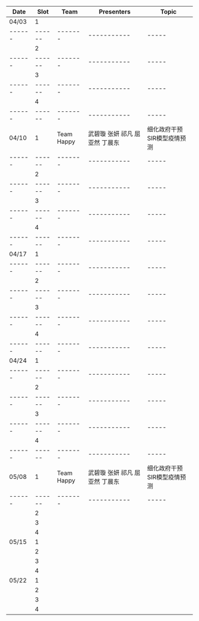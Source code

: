 Date      | Slot       | Team      | Presenters       | Topic
------ | ------ | ------- | ----------- | -----
04/03   |  1          |    |              | 
------ | ------ | ------- | ----------- | -----
        |  2          |                |                          | 
------ | ------ | ------- | ----------- | -----
             |  3          |                |                          | 
------ | ------ | ------- | ----------- | -----
			 |  4          |                |                          |  
------ | ------ | ------- | ----------- | -----
04/10   |  1     |   Team Happy    |       武碧璇 张妍 祁凡 屈亚然 丁晨东  | 细化政府干预SIR模型疫情预测
------ | ------ | ------- | ----------- | -----
             |  2          |                |                          |  
------ | ------ | ------- | ----------- | -----
			 |  3          |                |                          | 
------ | ------ | ------- | ----------- | -----
			 |  4          |                |                          | 
------ | ------ | ------- | ----------- | -----
04/17   |  1          |                |                          |  
------ | ------ | ------- | ----------- | -----
             |  2          |                |                          | 
------ | ------ | ------- | ----------- | -----
			 |  3          |                |                          | 
------ | ------ | ------- | ----------- | -----
			 |  4          |                |                          | 
------ | ------ | ------- | ----------- | -----
04/24   |  1          |                |                          |  
------ | ------ | ------- | ----------- | -----
             |  2          |                |                          | 
------ | ------ | ------- | ----------- | -----
			 |  3          |                |                          | 
------ | ------ | ------- | ----------- | -----
			 |  4          |                |                          | 
------ | ------ | ------- | ----------- | -----
05/08   |  1          |   Team Happy       |     武碧璇 张妍 祁凡 屈亚然 丁晨东  | 细化政府干预SIR模型疫情预测
------ | ------ | ------- | ----------- | -----
             |  2          |                |                          | 
			 |  3          |                |                          | 
			 |  4          |                |                          | 
05/15   |  1          |               |                         | 
             |  2          |               |                         |
			 |  3          |               |                         |
			 |  4          |               |                         |
05/22   |  1          |               |                         | 
             |  2          |               |                         |
			 |  3          |               |                         |
			 |  4          |               |                         |

